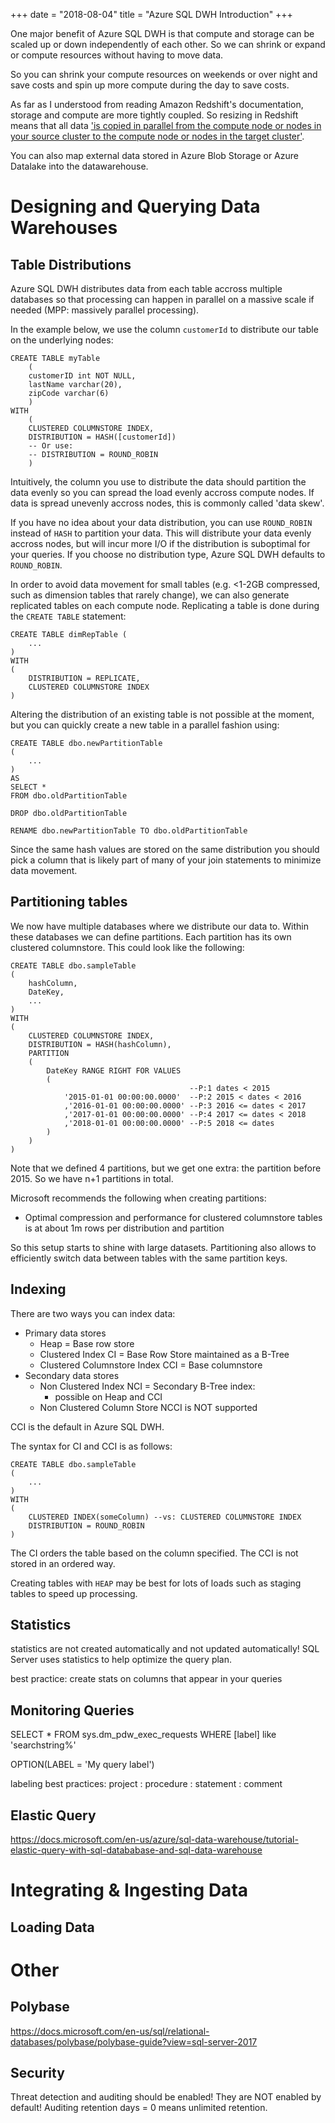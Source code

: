 +++
date = "2018-08-04"
title = "Azure SQL DWH Introduction"
+++

One major benefit of Azure SQL DWH is that compute and storage can be scaled up or down independently of each other. So we can shrink or expand or compute resources without having to move data. 

So you can shrink your compute resources on weekends or over night and save costs and spin up more compute during the day to save costs.

As far as I understood from reading Amazon Redshift's documentation, storage and compute are more tightly coupled. So resizing in Redshift means that all data ['is copied in parallel from the compute node or nodes in your source cluster to the compute node or nodes in the target cluster'](https://docs.aws.amazon.com/redshift/latest/mgmt/rs-resize-tutorial.html).

You can also map external data stored in Azure Blob Storage or Azure Datalake into the datawarehouse.

# Designing and Querying Data Warehouses

## Table Distributions

Azure SQL DWH distributes data from each table accross multiple databases so that processing can happen in parallel on a massive scale if needed (MPP: massively parallel processing).

In the example below, we use the column `customerId` to distribute our table on the underlying nodes:
```
CREATE TABLE myTable 
    (
    customerID int NOT NULL,
    lastName varchar(20),
    zipCode varchar(6)
    )
WITH
    (
    CLUSTERED COLUMNSTORE INDEX,
    DISTRIBUTION = HASH([customerId])
    -- Or use:
    -- DISTRIBUTION = ROUND_ROBIN
    )
```


Intuitively, the column you use to distribute the data should partition the data evenly so you can spread the load evenly accross compute nodes. If data is spread unevenly accross nodes, this is commonly called 'data skew'.

If you have no idea about your data distribution, you can use `ROUND_ROBIN` instead of `HASH` to partition your data. This will distribute your data evenly accross nodes, but will incur more I/O if the distribution is suboptimal for your queries. If you choose no distribution type, Azure SQL DWH defaults to `ROUND_ROBIN`.

In order to avoid data movement for small tables (e.g. <1-2GB compressed, such as dimension tables that rarely change), we can also generate replicated tables on each compute node. Replicating a table is done during the `CREATE TABLE` statement:
```
CREATE TABLE dimRepTable (
    ...
)
WITH
(
    DISTRIBUTION = REPLICATE,
    CLUSTERED COLUMNSTORE INDEX
)
```

Altering the distribution of an existing table is not possible at the moment, but you can quickly create a new table in a parallel fashion using:
```
CREATE TABLE dbo.newPartitionTable
(
    ...
)
AS
SELECT *
FROM dbo.oldPartitionTable

DROP dbo.oldPartitionTable

RENAME dbo.newPartitionTable TO dbo.oldPartitionTable
```

Since the same hash values are stored on the same distribution you should pick a column that is likely part of many of your join statements to minimize data movement.

## Partitioning tables

We now have multiple databases where we distribute our data to. Within these databases we can define partitions. Each partition has its own clustered columnstore. This could look like the following:
```
CREATE TABLE dbo.sampleTable
(
    hashColumn,
    DateKey,
    ...
)
WITH 
(
    CLUSTERED COLUMNSTORE INDEX,
    DISTRIBUTION = HASH(hashColumn),
    PARTITION
    (
        DateKey RANGE RIGHT FOR VALUES 
        (                               
                                        --P:1 dates < 2015
            '2015-01-01 00:00:00.0000'  --P:2 2015 < dates < 2016
            ,'2016-01-01 00:00:00.0000' --P:3 2016 <= dates < 2017
            ,'2017-01-01 00:00:00.0000' --P:4 2017 <= dates < 2018
            ,'2018-01-01 00:00:00.0000' --P:5 2018 <= dates
        )
    )
)
```
Note that we defined 4 partitions, but we get one extra: the partition before 2015. So we have n+1 partitions in total.

Microsoft recommends the following when creating partitions:

- Optimal compression and performance for clustered columnstore tables is at about 1m rows per distribution and partition

So this setup starts to shine with large datasets. Partitioning also allows to efficiently switch data between tables with the same partition keys.

## Indexing

There are two ways you can index data:

- Primary data stores
    - Heap = Base row store
    - Clustered Index CI = Base Row Store maintained as a B-Tree
    - Clustered Columnstore Index CCI = Base columnstore
- Secondary data stores
    - Non Clustered Index NCI = Secondary B-Tree index:
        - possible on Heap and CCI
    - Non Clustered Column Store NCCI is NOT supported

CCI is the default in Azure SQL DWH. 

The syntax for CI and CCI is as follows:
```
CREATE TABLE dbo.sampleTable 
(
    ...
)
WITH
(
    CLUSTERED INDEX(someColumn) --vs: CLUSTERED COLUMNSTORE INDEX
    DISTRIBUTION = ROUND_ROBIN  
)
```
The CI orders the table based on the column specified. The CCI is not stored in an ordered way. 

Creating tables with `HEAP` may be best for lots of loads such as staging tables to speed up processing.

## Statistics

statistics are not created automatically and not updated automatically!
SQL Server uses statistics to help optimize the query plan.

best practice: create stats on columns that appear in your queries

## Monitoring Queries

SELECT *
FROM sys.dm_pdw_exec_requests
WHERE [label] like 'searchstring%'

OPTION(LABEL = 'My query label')

labeling best practices:
project : procedure : statement :  comment

## Elastic Query
https://docs.microsoft.com/en-us/azure/sql-data-warehouse/tutorial-elastic-query-with-sql-datababase-and-sql-data-warehouse

# Integrating & Ingesting Data

## Loading Data



# Other
## Polybase
https://docs.microsoft.com/en-us/sql/relational-databases/polybase/polybase-guide?view=sql-server-2017

## Security
Threat detection and auditing should be enabled! They are NOT enabled by default! Auditing retention days = 0 means unlimited retention.